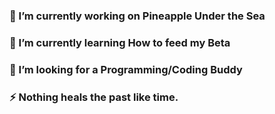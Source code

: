 <!--
**rafaelsnchz/rafaelsnchz** is a ✨ _special_ ✨ repository because its `README.md` (this file) appears on your GitHub profile.
Here are some ideas to get you started:
-->
### 🔭 I’m currently working on Pineapple Under the Sea
### 🌱 I’m currently learning How to feed my Beta
### 🤔 I’m looking for a Programming/Coding Buddy
### ⚡ Nothing heals the past like time.

